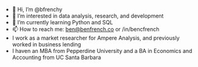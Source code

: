 - 👋 Hi, I’m @bfrenchy
- 👀 I’m interested in data analysis, research, and development
- 🌱 I’m currently learning Python and SQL
- 📫 How to reach me: ben@benfrench.co or /in/bencfrench
- I work as a market researcher for Ampere Analysis, and previously worked in business lending
- I haven an MBA from Pepperdine University and a BA in Economics and Accounting from UC Santa Barbara

<!---
bfrenchy/bfrenchy is a ✨ special ✨ repository because its `README.md` (this file) appears on your GitHub profile.
You can click the Preview link to take a look at your changes.
--->
